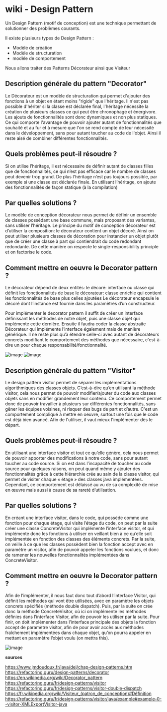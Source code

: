 # wiki - Design Pattern

Un Design Pattern (motif de conception) est une technique permettant de solutionner des problèmes courants. 

Il existe plusieurs types de Design Pattern :
  - Modèle de création
  - Modèle de structuration
  - modèle de comportement 
 
Nous allons traiter des Patterns Décorateur ainsi que Visiteur

## Description générale du pattern "Decorator"
Le Décorateur est un modèle de structuration qui permet d'ajouter des fonctions à un objet en étant moins "rigide" que l'héritage. Il n'est pas possible d'hériter si la classe est déclarée final, l'héritage nécessite la création de plusieurs classes ce qui peut être chronophage et énergivore. Les ajouts de fonctionnalités sont donc dynamiques et non plus statiques. Ce qui comporte l'avantage de pouvoir ajouter autant de fonctionnalités que souhaité et au fur et à mesure que l'on se rend compte de leur nécessité dans le développement, sans pour autant toucher au code de l'objet. Ainsi il reste aisé de combiner différentes fonctionnalités.

## Quels problèmes peut-il résoudre ?
Si on utilise l’héritage, il est nécessaire de définir autant de classes filles que de fonctionnalités, ce qui n’est pas efficace car le nombre de classes peut devenir trop grand. De plus l'héritage n’est pas toujours possible, par exemple si une classe est déclarée finale. En utilisant l’héritage, on ajoute des fonctionnalités de façon statique (à la compilation) 

## Par quelles solutions ?
Le modèle de conception décorateur nous permet de définir un ensemble de classes possédant une base commune, mais proposant des variantes, sans utiliser l’héritage.
Le principe du motif de conception décorateur est d’utiliser la composition: le décorateur contient un objet décoré. Ainsi on peut utiliser plusieurs classes de décoration pour instancier un objet plutôt que de créer une classe à part qui contiendrait du code redondant redondante. De cette manière on respecte le single-responsibility principle et on factorise le code.

## Comment mettre en oeuvre le Decorator pattern ?
Le décorateur dépend de deux entités:
le décoré: interface ou classe qui définit les fonctionnalités de base
le décorateur: classe enrichie qui contient les fonctionnalités de base plus celles ajoutées
Le décorateur encapsule le décoré dont l’instance est fournie dans les paramètres d’un constructeur. 

Pour implémenter le decorator pattern il suffit de créer un interface définissant les méthodes de notre objet, puis une classe objet qui implémente cette dernière. Ensuite il faudra coder la classe abstraite Décorateur qui implémente l’interface également mais de manière générique. Il ne reste plus qu’à étendre celle-ci avec autant de décorateurs concrets modifiant le comportement des méthodes que nécessaire, c'est-à-dire un pour chaque responsabilité/fonctionnalité. 


![image](https://user-images.githubusercontent.com/92160495/205003693-4cbfe6aa-d4a3-4ee3-90c6-b3c6a26d90f4.png)
![image](https://refactoring.guru/images/patterns/diagrams/decorator/structure.png)



## Description générale du pattern "Visitor"
Le design pattern visitor permet de séparer les implémentations algorithmiques des classes objets. C’est-à-dire qu’en utilisant la méthode visitor, cela nous permet de pouvoir modifier/ajouter du code aux classes objets sans en modifier grandement leur contenu. Ce comportement permet donc de pouvoir travailler à plusieurs sur différentes fonctionnalités, sans gêner les équipes voisines, ni risquer des bugs de part et d’autre. C'est un comportement compliqué à mettre en oeuvre, surtout une fois que le code est déjà bien avancé. Afin de l'utiliser, il vaut mieux l'implémenter dès le départ.

## Quels problèmes peut-il résoudre ?
En utilisant une interface visitor et tout ce qu’elle génère, cela nous permet de pouvoir apporter des modifications à notre code, sans pour autant toucher au code source. Si on est dans l’incapacité de toucher au code source pour quelques raisons, on peut quand même y ajouter des fonctionnalités grâce à cette hiérarchie crée au sain de la classe visitor, qui permet de visiter chaque « étage » des classes java implémentées. Cependant, ce comportement est délaissé au vu de sa complexité de mise en œuvre mais aussi à cause de sa rareté d’utilisation.

## Par quelles solutions ?
En créant une interface visitor, dans le code, qui possède comme une fonction pour chaque étage, qui visite l’étage du code, on peut par la suite créer une classe ConcreteVisitor qui implémente l’interface visitor, et qui implémente donc les fonctions à utiliser en veillant bien à ce qu’elle soit implémentée en fonction des classes des éléments concrets. Par la suite, on veille à ce que les classes possèdent bien la fonction accept avec en paramètre un visitor, afin de pouvoir appeler les fonctions voulues, et donc de ramener les nouvelles fonctionnalités implémentées dans ConcreteVisitor.

## Comment mettre en oeuvre le Decorator pattern ?
Afin de l’implémenter, il nous faut donc tout d’abord l’interface Visitor, qui définit les méthodes qui vont être utilisées, avec en paramètre les objets concrets spécifiés (méthode double dispatch). Puis, par la suite on crée donc la méthode ConcreteVisitor, où ici on implémente les méthodes définies dans l’interface Visitor, afin de pouvoir les utiliser par la suite. Pour finir, on doit implémenter dans l’interface principale des objets la fonction accept de paramètre visitor, afin de pour avoir accès aux méthodes fraîchement implémentées dans chaque objet, qu’on pourra appeler en mettant en paramètre l’objet voulu (on mettra this).

![image](https://refactoring.guru/images/patterns/diagrams/visitor/structure-fr.png?id=41414651c6e0a43124f0485eb4169bf2)

**sources** 

https://www.jmdoudoux.fr/java/dej/chap-design-patterns.htm
https://refactoring.guru/design-patterns/decorator
https://en.wikipedia.org/wiki/Decorator_pattern
https://refactoring.guru/fr/design-patterns/visitor
https://refactoring.guru/fr/design-patterns/visitor-double-dispatch
https://fr.wikipedia.org/wiki/Visiteur_(patron_de_conception)#Définition
https://refactoring.guru/fr/design-patterns/visitor/java/example#example-0--visitor-XMLExportVisitor-java
